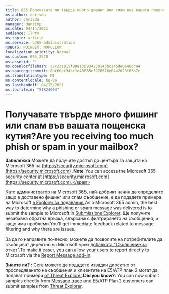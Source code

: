 ```yaml
---
title: 665 Получавате ли твърде много фишинг или спам във вашата пощенска кутия?
ms.author: chrisda
author: chrisda
manager: dansimp
ms.date: 04/14/2021
audience: ITPro
ms.topic: article
ms.service: o365-administration
ROBOTS: NOINDEX, NOFOLLOW
localization_priority: Normal
ms.custom: 665,2578
ms.assetid: ''
ms.openlocfilehash: c2c23e815f98e130934280143bc245de0646dca4
ms.sourcegitcommit: 8bc60ec34bc1e40685e3976576e04a2623f63a7c
ms.translationtype: MT
ms.contentlocale: bg-BG
ms.lasthandoff: 04/15/2021
ms.locfileid: "51824604"
---
```

# <a name="are-you-receiving-too-much-phish-or-spam-in-your-mailbox"></a><span data-ttu-id="6561c-102">Получавате твърде много фишинг или спам във вашата пощенска кутия?</span><span class="sxs-lookup"><span data-stu-id="6561c-102">Are you receiving too much phish or spam in your mailbox?</span></span>

<span data-ttu-id="6561c-103">**Забележка** Можете да получите достъп до центъра за защита на Microsoft 365 на [https://security.microsoft.com](https://security.microsoft.com) .</span><span class="sxs-lookup"><span data-stu-id="6561c-103">**Note** You can access the Microsoft 365 security center at [https://security.microsoft.com](https://security.microsoft.com).</span></span>

<span data-ttu-id="6561c-104">Като администратор на Microsoft 365, най-добрият начин да определите защо е доставено фишинг или спам съобщение, е да подадете примера на Microsoft [в Explorer за подавания.](https://security.microsoft.com/reportsubmission)</span><span class="sxs-lookup"><span data-stu-id="6561c-104">As a Microsoft 365 admin, the best way to determine why a phishing or spam message was delivered is to submit the sample to Microsoft in [Submissions Explorer](https://security.microsoft.com/reportsubmission).</span></span> <span data-ttu-id="6561c-105">Ще получите незабавна обратна връзка, свързана с филтрирането на съобщения, и защо има проблеми.</span><span class="sxs-lookup"><span data-stu-id="6561c-105">You'll get immediate feedback related to message filtering and why there are issues.</span></span>

<span data-ttu-id="6561c-106">За да го направите по-лесно, можете да позволите на потребителите да съобщават директно на Microsoft чрез [добавката "Съобщение за отчет".](https://appsource.microsoft.com/product/office/WA104381180?src=office&tab=Overview)</span><span class="sxs-lookup"><span data-stu-id="6561c-106">To make it easer, you can allow your users to report directly to Microsoft via the [Report Message add-in](https://appsource.microsoft.com/product/office/WA104381180?src=office&tab=Overview).</span></span>

<span data-ttu-id="6561c-107">**Знаете ли? :** Сега можете да [](https://security.microsoft.com/messagetrace) подадете извадки директно от проследяването на съобщения и клиентите на E5/ATP план 2 могат да подават примери [от Threat Explorer](https://docs.microsoft.com/microsoft-365/security/office-365-security/threat-explorer).</span><span class="sxs-lookup"><span data-stu-id="6561c-107">**Did you know?**: You can now submit samples directly from [Message trace](https://security.microsoft.com/messagetrace) and E5/ATP Plan 2 customers can submit samples from [Threat Explorer](https://docs.microsoft.com/microsoft-365/security/office-365-security/threat-explorer).</span></span>
